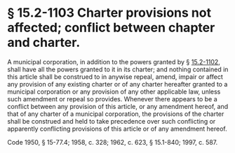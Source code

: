 # § 15.2-1103 Charter provisions not affected; conflict between chapter and charter.

<p>A municipal corporation, in addition to the powers granted by § <a href='http://law.lis.virginia.gov/vacode/15.2-1102/'>15.2-1102</a>, shall have all the powers granted to it in its charter; and nothing contained in this article shall be construed to in anywise repeal, amend, impair or affect any provision of any existing charter or of any charter hereafter granted to a municipal corporation or any provision of any other applicable law, unless such amendment or repeal so provides. Whenever there appears to be a conflict between any provision of this article, or any amendment hereof, and that of any charter of a municipal corporation, the provisions of the charter shall be construed and held to take precedence over such conflicting or apparently conflicting provisions of this article or of any amendment hereof.</p><p>Code 1950, § 15-77.4; 1958, c. 328; 1962, c. 623, § 15.1-840; 1997, c. 587.</p>